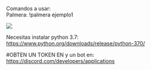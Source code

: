 

Comandos a usar:
<br>
Palmera: !palmera ejemplo1


<img src="https://i.imgur.com/WA02mjw.png">

Necesitas instalar python 3.7: https://www.python.org/downloads/release/python-370/

#OBTEN UN TOKEN EN y un bot en: https://discord.com/developers/applications
